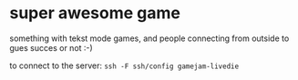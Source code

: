super awesome game
================

something with tekst mode games, and people connecting from outside to gues succes or not :-)


to connect to the server: `ssh -F ssh/config gamejam-livedie`

